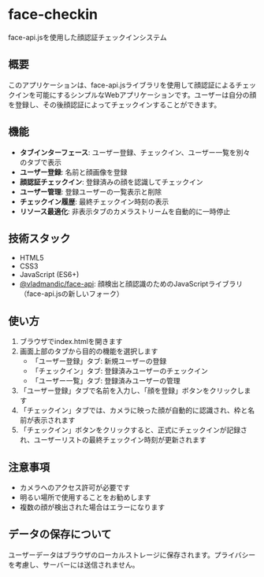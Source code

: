 # face-checkin

face-api.jsを使用した顔認証チェックインシステム

## 概要

このアプリケーションは、face-api.jsライブラリを使用して顔認証によるチェックインを可能にするシンプルなWebアプリケーションです。ユーザーは自分の顔を登録し、その後顔認証によってチェックインすることができます。

## 機能

- **タブインターフェース**: ユーザー登録、チェックイン、ユーザー一覧を別々のタブで表示
- **ユーザー登録**: 名前と顔画像を登録
- **顔認証チェックイン**: 登録済みの顔を認識してチェックイン
- **ユーザー管理**: 登録ユーザーの一覧表示と削除
- **チェックイン履歴**: 最終チェックイン時刻の表示
- **リソース最適化**: 非表示タブのカメラストリームを自動的に一時停止

## 技術スタック

- HTML5
- CSS3
- JavaScript (ES6+)
- [@vladmandic/face-api](https://github.com/vladmandic/face-api): 顔検出と顔認識のためのJavaScriptライブラリ（face-api.jsの新しいフォーク）

## 使い方

1. ブラウザでindex.htmlを開きます
2. 画面上部のタブから目的の機能を選択します
   - 「ユーザー登録」タブ: 新規ユーザーの登録
   - 「チェックイン」タブ: 登録済みユーザーのチェックイン
   - 「ユーザー一覧」タブ: 登録済みユーザーの管理
3. 「ユーザー登録」タブで名前を入力し、「顔を登録」ボタンをクリックします
4. 「チェックイン」タブでは、カメラに映った顔が自動的に認識され、枠と名前が表示されます
5. 「チェックイン」ボタンをクリックすると、正式にチェックインが記録され、ユーザーリストの最終チェックイン時刻が更新されます

## 注意事項

- カメラへのアクセス許可が必要です
- 明るい場所で使用することをお勧めします
- 複数の顔が検出された場合はエラーになります

## データの保存について

ユーザーデータはブラウザのローカルストレージに保存されます。プライバシーを考慮し、サーバーには送信されません。
